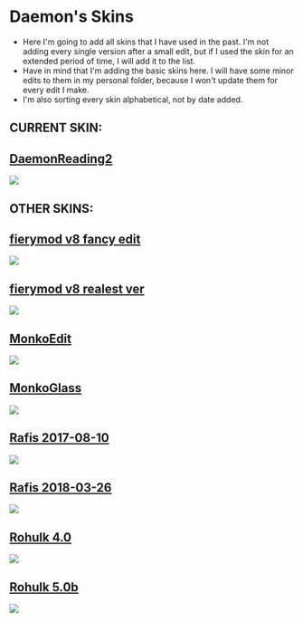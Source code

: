 # Daemon's Skins
- Here I'm going to add all skins that I have used in the past. I'm not adding every single version after a small edit, but if I used the skin for an extended period of time, I will add it to the list.
- Have in mind that I'm adding the basic skins here. I will have some minor edits to them in my personal folder, because I won't update them for every edit I make.
- I'm also sorting every skin alphabetical, not by date added.

CURRENT SKIN:
---------------------------------------------------------------------------------------------
## [DaemonReading2](https://www.mediafire.com/file/32guuhu2m96zn1w/DaemonReading_2.osk/file)
![](https://i.imgur.com/MiKzYlp.png)

OTHER SKINS:
---------------------------------------------------------------------------------------------
## [fierymod v8 fancy edit](https://mega.nz/file/JDphhTLS#ipfwBd5WwmF-7N21iPPAkws2HRMx4kRyrvzYUhzjjS8)
![](https://camo.githubusercontent.com/8027c5120d61a9f4fe6c13f2eb84570b548292e91b51da1b7e71f06ef7a34f44/68747470733a2f2f6f73752e7070792e73682f73732f31383030343930312f31306264)

## [fierymod v8 realest ver](https://skins.osuck.net/index.php?newsid=329)
![](https://camo.githubusercontent.com/d58a95927c9940497922cbf176639e8b3558d63269c13150efdf51ec8fc81481/68747470733a2f2f6f73752e7070792e73682f73732f3131373735373939)

## [MonkoEdit](https://skins.osuck.net/index.php?newsid=2011)
![](https://skins.osuck.net/uploads/posts/2021-03/1615248704_screenshot9666.jpg)

## [MonkoGlass](https://monkosite.s3.us-west-2.amazonaws.com/MonkoGlass.osk)
![](https://monko2k.xyz/preview/skin22.jpg)

## [Rafis 2017-08-10](https://skins.osuck.net/index.php?newsid=164)
![](https://skins.osuck.net/uploads/posts/2018-09/1537866697_gwd7ahb.jpg)

## [Rafis 2018-03-26](https://skins.osuck.net/index.php?newsid=166)
![](https://skins.osuck.net/uploads/posts/2018-09/1537866905_ferbeuw.jpg)

## [Rohulk 4.0](https://skins.osuck.net/index.php?newsid=801)
![](https://skins.osuck.net/uploads/posts/2019-05/1559304264_screenshot4866.jpg)

## [Rohulk 5.0b](https://skins.osuck.net/index.php?newsid=802)
![](https://skins.osuck.net/uploads/posts/2019-05/1559304578_screenshot4877.jpg)
